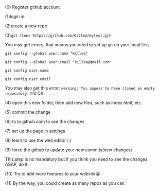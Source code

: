 (0) Register github account

(1)login in

(2)create a new repo

(3)`git clone https://github.com/Killea/mytest.git`

You may get errors, that means you need to set up git on your local first.

`git config --global user.name "Killea"`

`git config --global user.email "killea@gmail.com"`

`git config user.name`

`git config user.email`

You may also get this error: `warning: You appear to have cloned an empty repository.` it's OK. 

(4) open this new folder, then add new files, such as index.html, etc.

(5) commit the change

(6) to to github.com to see the changes

(7) set up the page in settings

(8) learn to use the web editor (.)

(9) force the github to update your new commits(new changes)

This step is no mandatory but if you think you need to see the changes ASAP, do it.

(10) Try to add more features to your website😀

(11) By the way, you could create as many repos as you can.
